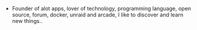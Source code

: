 - Founder of alot apps, lover of technology, programming language, open source, forum, docker, unraid and arcade, I like to discover and learn new things..
  <br>



































































































































































































































































































































































































































































































































































































